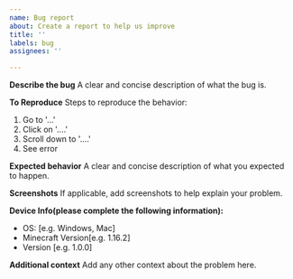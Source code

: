 ```yaml
---
name: Bug report
about: Create a report to help us improve
title: ''
labels: bug
assignees: ''

---
```


**Describe the bug**
A clear and concise description of what the bug is.

**To Reproduce**
Steps to reproduce the behavior:
1. Go to '...'
2. Click on '....'
3. Scroll down to '....'
4. See error

**Expected behavior**
A clear and concise description of what you expected to happen.

**Screenshots**
If applicable, add screenshots to help explain your problem.

**Device Info(please complete the following information):**
 - OS: [e.g. Windows, Mac]
 - Minecraft Version[e.g. 1.16.2]
 - Version [e.g. 1.0.0]

**Additional context**
Add any other context about the problem here.
